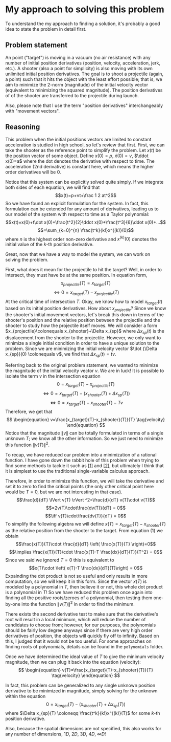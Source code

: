 # My approach to solving this problem
To understand the my approach to finding a solution, it's probably a good idea to state the problem in detail first.
## Problem statement
An point ("target") is moving in a vacuum (no air resistance) with any number of initial position derivatives (position, velocity, acceleration, jerk, etc.). A shooter (also a point for simplicity) is also moving with its own unlimited initial position derivatives. The goal is to shoot a projectile (again, a point) such that it hits the object with the least effort possible; that is, we aim to minimize the 2-norm (magnitude) of the initial velocity vector (equivalent to minimizing the squared magnitude).
The position derivatives of of the shooter are transferred to the projectile during launch.

Also, please note that I use the term "position derivatives" interchangeably with "movement vectors".

## Reasoning
This problem when the initial positions vectors are limited to constant acceleration is studied in high school, so let's review that first. First, we can take the shooter as the reference point to simplify the problem.
Let $x(t)$ be the position vector of some object. Define $x(0)=p$, $\dot x(0)=v$, $\ddot x(0)=a$ where the dot denotes the derivative with respect to time. The acceleration (2nd derivative) is constant here, which means the higher order derivatives will be $0$.

Notice that this system can be explicitly solved quite simply. If we integrate both sides of each equation, we will find that
$$x(t)=p+vt+\frac 1 2 at^2$$So we have found an explicit formulation for the system. In fact, this formulation can be extended for any amount of derivatives, leading us to our model of the system with respect to time as a Taylor polynomial:
$$x(t)=x(0)+t\dot x(0)+\frac{t^2}{2}\ddot x(0)+\frac{t^3}{6}\ddot x(0)+...$$
$$=\sum_{k=0}^{n} \frac{t^k}{k!}x^{(k)}(0)$$ where $n$ is the highest order non-zero derivative and $x^{(k)}(0)$ denotes the initial value of the $k$-th position derivative.

Great, now that we have a way to model the system, we can work on solving the problem.

First, what does it mean for the projectile to hit the target? Well, in order to intersect, they must have be at the same position. In equation form,
$$x_{projectile}(T)=x_{target}(T)$$
$$\iff 0=x_{target}(T)-x_{projectile}(T)$$
At the critical time of intersection $T$.
Okay, we know how to model $x_{target}(t)$ based on its initial position derivatives. How about $x_{projectile}$? Since we know the shooter's initial movement vectors, let's break this down in terms of the shooter's position and the relative position between the projectile and the shooter to study how the projectile itself moves. We will consider a form $x_{projectile}\colonequals x_{shooter}+\Delta x_{sp}$ where $\Delta x_{sp}(t)$ is the displacement from the shooter to the projectile.
However, we only want to minimize a single initial condition in order to have a unique solution to the problem. Since we are minimizing the initial velocity vector $\dot {\Delta x_{sp}}(0) \colonequals v$, we find that $\Delta x_{sp}(t)=tv$.

 Referring back to the original problem statement, we wanted to minimize the magnitude of the initial velocity vector $v$. We are in luck! It is possible to isolate the term $v$ in the intersection equation
 $$0=x_{target}(T)-x_{projectile}(T)$$
 $$\iff 0=x_{target}(T)-(x_{shooter}(T)+\Delta x_{sp}(T))$$
 $$\iff 0=x_{target}(T)-x_{shooter}(T)-Tv$$
 Therefore, we get that
 $$
 \begin{equation}
 v=\frac{x_{target}(T)-x_{shooter}(T)}{T} \tag{velocity}
 \end{equation}
 $$
 Notice that the magnitude $\lVert v \rVert$ can be totally formulated in terms of a single unknown $T$; we know all the other information. So we just need to minimize this function $\lVert v(T) \rVert ^2$.

 To recap, we have reduced our problem into a minimization of a rational function. I have gone down the rabbit hole of this problem when trying to find some methods to tackle it such as [[1](https://mathweb.ucsd.edu/~njw/PUBLICPAPERS/sosgcd.pdf)] and [[2](https://www.researchgate.net/publication/226393980_Global_Optimization_of_Rational_Functions_A_Semidefinite_Programming_Approach)], but ultimately I think that it is simplest to use the traditional single-variable calculus approach.

 Therefore, in order to minimize this function, we will take the derivative and set it to zero to find the critical points (the only other critical point here would be $T=0$, but we are not interesting in that case).
 $$\frac{d}{dT} \lVert v(T) \rVert ^2=\frac{d}{dT} v(T)\cdot v(T)$$$$=2v(T)\cdot\frac{dv(T)}{dT} = 0$$ $$\iff v(T)\cdot\frac{dv(T)}{dT} = 0$$
 To simplify the following algebra we will define $x(T)=x_{target}(T)-x_{shooter}(T)$ as the relative position from the shooter to the target.
 From equation $(1)$ we obtain
 $$\frac{x(T)}{T}\cdot \frac{d}{dT} \left( \frac{x(T)}{T} \right)=0$$
 $$\implies \frac{x(T)}{T}\cdot \frac{x(T)-T \frac{dx}{dT}(T)}{T^2} = 0$$
 Since we said we ignored $T=0$ this is equivalent to
 $$x(T)\cdot \left( x(T)-T \frac{dx}{dT}(T)\right) = 0$$
 Expainding the dot product is not so useful and only results in more computation, so we will keep it in this form. Since the vector $x(T)$ is modeled by a polynomial in $T$, then believe it or not, this whole dot product is a polynomial in $T$! So we have reduced this problem once again into finding all the positive roots/zeroes of a polynomial, then testing them one-by-one into the function $\lVert v(T) \rVert^2$ in order to find the minimum.

 There exists the second derivative test to make sure that the derivative's root will result in a local minimum, which will reduce the number of candidates to choose from; however, for our purposes, the polynomials should be fairly low degree anyways since if there are very high order derivatives of position, the objects will quickly fly off to infinity. Based on this, I judged that it would not be too useful. For some approaches on finding roots of polynomials, details can be found in the `polynomials` folder.

 Once we have determined the ideal value of $T$ to give the minimum velocity magnitude, then we can plug it back into the equation $(\text{velocity})$:
 $$
 \begin{equation}
 v(T)=\frac{x_{target}(T)-x_{shooter}(T)}{T} \tag{velocity}
 \end{equation}
 $$

In fact, this problem can be generalized to any single unknown position derivative to be minimized in magnitude, simply solving for the unknown within the equation 
 $$0=x_{target}(T)-(x_{shooter}(T)+\Delta x_{sp}(T))$$
 where $\Delta x_{sp}(T) \coloneqq \frac{t^k}{k!}x^{(k)}(T)$ for some $k$-th position derivative.

 Also, because the spatial dimensions are not specified, this also works for any number of dimensions, $1D$, $2D$, $3D$, $4D$, $\infty D$!